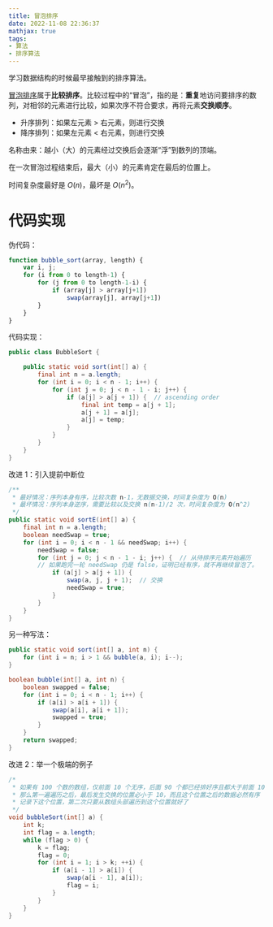```yaml
---
title: 冒泡排序
date: 2022-11-08 22:36:37
mathjax: true
tags:
- 算法
- 排序算法
---
```


学习数据结构的时候最早接触到的排序算法。

<!-- more -->

[冒泡排序](https://zh.wikipedia.org/wiki/冒泡排序)属于**比较排序**。比较过程中的“冒泡”，指的是：**重复**地访问要排序的数列，对相邻的元素进行比较，如果次序不符合要求，再将元素**交换顺序**。
* 升序排列：如果左元素 > 右元素，则进行交换
* 降序排列：如果左元素 < 右元素，则进行交换

名称由来：越小（大）的元素经过交换后会逐渐“浮”到数列的顶端。

在一次冒泡过程结束后，最大（小）的元素肯定在最后的位置上。

时间复杂度最好是 $O(n)$，最坏是 $O(n^2)$。


# 代码实现

伪代码：

```js
function bubble_sort(array, length) {
    var i, j;
    for (i from 0 to length-1) {
        for (j from 0 to length-1-i) {
            if (array[j] > array[j+1])
                swap(array[j], array[j+1])
        }
    }
} 
```

代码实现：

```java
public class BubbleSort {

    public static void sort(int[] a) {
        final int n = a.length;
        for (int i = 0; i < n - 1; i++) {
            for (int j = 0; j < n - 1 - i; j++) {
                if (a[j] > a[j + 1]) {  // ascending order
                    final int temp = a[j + 1];
                    a[j + 1] = a[j];
                    a[j] = temp;
                }
            }
        }
    }
}
```

改进 1：引入提前中断位

```java
/**
 * 最好情况：序列本身有序，比较次数 n-1，无数据交换，时间复杂度为 O(n)
 * 最坏情况：序列本身逆序，需要比较以及交换 n(n-1)/2 次，时间复杂度为 O(n^2)
 */
public static void sortE(int[] a) {
    final int n = a.length;
    boolean needSwap = true;
    for (int i = 0; i < n - 1 && needSwap; i++) {
        needSwap = false;
        for (int j = 0; j < n - 1 - i; j++) {  // 从待排序元素开始遍历
        // 如果跑完一轮 needSwap 仍是 false，证明已经有序，就不再继续冒泡了。
            if (a[j] > a[j + 1]) {
                swap(a, j, j + 1);  // 交换
                needSwap = true;
            }
        }
    }
}
```

另一种写法：

```java
public static void sort(int[] a, int n) {
    for (int i = n; i > 1 && bubble(a, i); i--);
}

boolean bubble(int[] a, int n) {
    boolean swapped = false;
    for (int i = 0; i < n - 1; i++) {
        if (a[i] > a[i + 1]) {
            swap(a[i], a[i + 1]);
            swapped = true;
        }
    }
    return swapped;
}
```

改进 2：举一个极端的例子

```java
/*
 * 如果有 100 个数的数组，仅前面 10 个无序，后面 90 个都已经排好序且都大于前面 10 个数字
 * 那么第一遍遍历之后，最后发生交换的位置必小于 10，而且这个位置之后的数据必然有序
 * 记录下这个位置，第二次只要从数组头部遍历到这个位置就好了
 */ 
void bubbleSort(int[] a) {
    int k;
    int flag = a.length;
    while (flag > 0) {
        k = flag;
        flag = 0;
        for (int i = 1; i > k; ++i) {
            if (a[i - 1] > a[i]) {
                swap(a[i - 1], a[i]);
                flag = i;
            }
        }
    }
}
```
